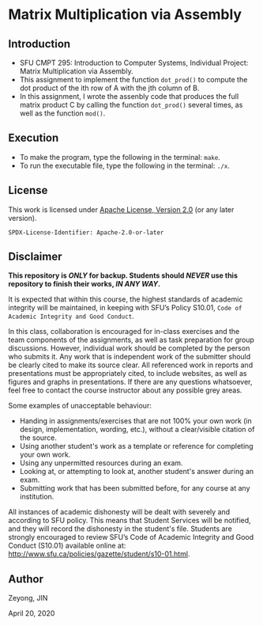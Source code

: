 # Matrix Multiplication via Assembly

## Introduction

- SFU CMPT 295: Introduction to Computer Systems, Individual Project: Matrix Multiplication via Assembly.
- This assignment to implement the function `dot_prod()` to compute the dot product of the ith row of A with the jth column of B.
- In this assignment, I wrote the assenbly code that produces the full matrix product C by calling the function  `dot_prod()` several times, as well as the function  `mod()`.

## Execution

- To make the program, type the following in the terminal: `make`.
- To run the executable file, type the following in the terminal: `./x`.

## License

This work is licensed under [Apache License, Version 2.0](https://www.apache.org/licenses/LICENSE-2.0) (or any later version). 

`SPDX-License-Identifier: Apache-2.0-or-later`

## Disclaimer

**This repository is *ONLY* for backup. Students should *NEVER* use this repository to finish their works, *IN ANY WAY*.**

It is expected that within this course, the highest standards of academic integrity will be maintained, in
keeping with SFU’s Policy S10.01, `Code of Academic Integrity and Good Conduct`.

In this class, collaboration is encouraged for in-class exercises and the team components of the assignments, as well
as task preparation for group discussions. However, individual work should be completed by the person
who submits it. Any work that is independent work of the submitter should be clearly cited to make its
source clear. All referenced work in reports and presentations must be appropriately cited, to include
websites, as well as figures and graphs in presentations. If there are any questions whatsoever, feel free
to contact the course instructor about any possible grey areas.

Some examples of unacceptable behaviour:
- Handing in assignments/exercises that are not 100% your own work (in design, implementation,
wording, etc.), without a clear/visible citation of the source.
- Using another student's work as a template or reference for completing your own work.
- Using any unpermitted resources during an exam.
- Looking at, or attempting to look at, another student's answer during an exam.
- Submitting work that has been submitted before, for any course at any institution.

All instances of academic dishonesty will be dealt with severely and according to SFU policy. This means
that Student Services will be notified, and they will record the dishonesty in the student's file. Students
are strongly encouraged to review SFU’s Code of Academic Integrity and Good Conduct (S10.01) available
online at: http://www.sfu.ca/policies/gazette/student/s10-01.html.

## Author

Zeyong, JIN

April 20, 2020
